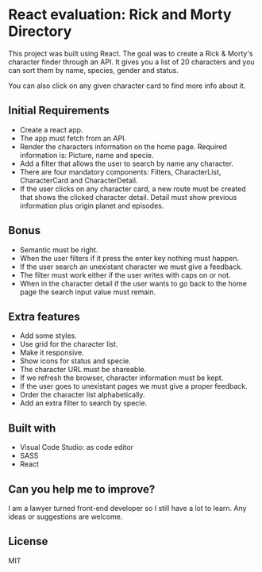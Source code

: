 # React evaluation: Rick and Morty Directory

This project was built using React. The goal was to create a Rick & Morty's character finder through an API. It gives you a list of 20 characters and you can sort them by name, species, gender and status.

You can also click on any given character card to find more info about it.

## Initial Requirements

- Create a react app.
- The app must fetch from an API.
- Render the characters information on the home page. Required information is: Picture, name and specie.
- Add a filter that allows the user to search by name any character.
- There are four mandatory components: Filters, CharacterList, CharacterCard and CharacterDetail.
- If the user clicks on any character card, a new route must be created that shows the clicked character detail. Detail must show previous information plus origin planet and episodes.

## Bonus

- Semantic must be right.
- When the user filters if it press the enter key nothing must happen.
- If the user search an unexistant character we must give a feedback.
- The filter must work either if the user writes with caps on or not.
- When in the character detail if the user wants to go back to the home page the search input value must remain.

## Extra features

- Add some styles.
- Use grid for the character list.
- Make it responsive.
- Show icons for status and specie.
- The character URL must be shareable.
- If we refresh the browser, character information must be kept.
- If the user goes to unexistant pages we must give a proper feedback.
- Order the character list alphabetically.
- Add an extra filter to search by specie.

## Built with

- Visual Code Studio: as code editor
- SASS
- React

## Can you help me to improve?

I am a lawyer turned front-end developer so I still have a lot to learn. Any ideas or suggestions are welcome.

## License

MIT
